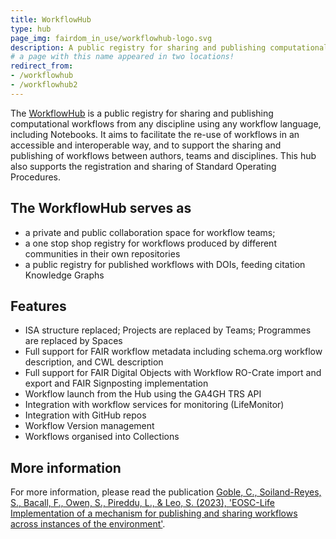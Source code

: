 ```yaml
---
title: WorkflowHub
type: hub
page_img: fairdom_in_use/workflowhub-logo.svg
description: A public registry for sharing and publishing computational workflows from any discipline using any workflow language. 
# a page with this name appeared in two locations!
redirect_from:
- /workflowhub
- /workflowhub2
---
```


The [WorkflowHub](https://workflowhub.eu) is a public registry for sharing and publishing computational workflows from any discipline using any workflow language, including Notebooks. It aims to facilitate the re-use of workflows in an accessible and interoperable way, and to support the sharing and publishing of workflows between authors, teams and disciplines. This hub also supports the registration and sharing of Standard Operating Procedures. 


## The WorkflowHub serves as
  * a private and public collaboration space for workflow teams;
  * a one stop shop registry for workflows produced by different communities in their own repositories
  * a public registry for published workflows with DOIs, feeding citation Knowledge Graphs
    
## Features

 * ISA structure replaced; Projects are replaced by Teams; Programmes are replaced by Spaces 
 * Full support for FAIR workflow metadata including schema.org workflow description, and CWL description
 * Full support for FAIR Digital Objects with  Workflow RO-Crate import and export and FAIR Signposting implementation
 * Workflow launch from the Hub using the GA4GH TRS API
 * Integration with workflow services for monitoring (LifeMonitor) 
 * Integration with GitHub repos 
 * Workflow Version management
 * Workflows organised into Collections

## More information

For more information, please read the publication [Goble, C., Soiland-Reyes, S., Bacall, F., Owen, S., Pireddu, L., & Leo, S. (2023), 'EOSC-Life Implementation of a mechanism for publishing and sharing workflows across instances of the environment'](https://doi.org/10.5281/zenodo.7886545).
